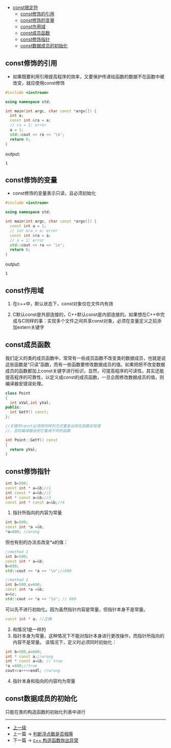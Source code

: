 <!-- const限定符 -->


<!-- @import "[TOC]" {cmd="toc" depthFrom=1 depthTo=6 orderedList=false} -->
<!-- code_chunk_output -->

* [const限定符](#const限定符)
	* [const修饰的引用](#const修饰的引用)
	* [const修饰的变量](#const修饰的变量)
	* [const作用域](#const作用域)
	* [const成员函数](#const成员函数)
	* [const修饰指针](#const修饰指针)
	* [const数据成员的初始化](#const数据成员的初始化)

<!-- /code_chunk_output -->

## const修饰的引用
* 如果既要利用引用提高程序的效率，又要保护传递给函数的数据不在函数中被改变，就应使用const修饰

```c++
#include <iostream>

using namespace std;

int main(int argc, char const *argv[]) {
  int a;
  const int &ra = a;
  // ra = 1; error
  a = 1;
  std::cout << ra << '\n';
  return 0;
}
```

output:
```
1
```


## const修饰的变量

* const修饰的变量表示只读，且必须初始化

```c++
#include <iostream>

using namespace std;

int main(int argc, char const *argv[]) {
  const int a = 1;
  // int &ra = a; error
  const int &ra = a;
  // a = 1; error
  std::cout << ra << '\n';
  return 0;
}
```

output:
```
1
```

## const作用域
1. 在c++中，默认状态下，const对象仅在文件内有效

2. C默认const是外部连接的，C++默认const是内部连接的。如果想在C++中完成与C同样的事：实现多个文件之间共享const对象，必须在变量定义之前添加extern关键字


## const成员函数
我们定义的类的成员函数中，常常有一些成员函数不改变类的数据成员，也就是说这些函数是“只读”函数，而有一些函数要修改数据成员的值。如果把把不改变数据成员的函数都加上const关键字进行标识，显然，可提高程序的可读性。其实还能提高程序的可靠性，以定义成const的成员函数，一旦企图修改数据成员的值，则编译器安错误处理。

```c++
class Point
{
  int xVal,int yVal;
public:
  int GetY() const;
};

//关键字const必须用同样的方式重复出现在函数实现里
//，否则编译器会把它看成不同的函数

int Point::GetY() const
{
  return yVal;
}
```

## const修饰指针
```c++
int b=500;
const int * a=&b;//1
int const * a=&b;//2
int * const a=&b;//3
const int * const a=&b;//4
```
1. 指针所指向的内容为常量
```c++
int b=500;
const int *a =&b;
*a=600; //wrong
```
但也有别的办法去改变*a的值：
```c++
//method 1
int b=500;
const int * a=&b;
b=600;
std::cout << *a << '\n';//600

//method 2
int b=500,c=600;
const int *a =&b;
a=&c;
std::cout << *a << '\n'; // 600
```
可以先不进行初始化。因为虽然指针内容是常量，但指针本身不是常量。
```c++
const int * a; //正确
```

2. 和情况1是一样的
3. 指针本身为常量，这种情况下不能对指针本身进行更改操作，而指针所指向的内容不是常量。
该情况下，定义时必须同时初始化：
```c++
int b=500,c=600;
int * const a;//wrong
int * const a=&b; // true
*a =600;//true
cout<<a++<<endl; //wrong
```
4. 指针本身和指向的内容均为常量

## const数据成员的初始化
只能在类的构造函数的初始化列表中进行

---
- [上一级](README.md)
- 上一篇 -> [判断浮点数是否相等](compareDoubleFloat.md)
- 下一篇 -> [c++ 构造函数抛出异常](constructorThrowException.md)
